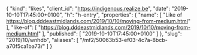 {
  "kind": "likes",
  "client_id": "https://indigenous.realize.be",
  "date": "2019-10-10T17:45:00+0100",
  "h": "h-entry",
  "properties": {
    "name": [
      "Like of https://blog.dddeastmidlands.com/2019/10/10/moving-from-medium.html"
    ],
    "like-of": [
      "https://blog.dddeastmidlands.com/2019/10/10/moving-from-medium.html"
    ],
    "published": [
      "2019-10-10T17:45:00+0100"
    ]
  },
  "slug": "2019/10/wnhdb",
  "aliases": [
    "/mf2/50063b53-ef03-4c7a-8bcb-a70f5ca1ba73/"
  ]
}
